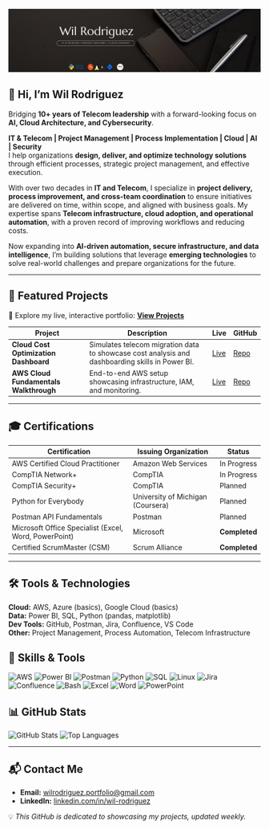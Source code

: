 ![Portfolio Banner](https://raw.githubusercontent.com/wilrodriguez-portfolio/wilrodriguez-portfolio/refs/heads/main/BLack%20Minimalist%20Banner.wilrodriguezportfolio.png)

## 👋 Hi, I’m Wil Rodriguez  

Bridging **10+ years of Telecom leadership** with a forward-looking focus on **AI, Cloud Architecture, and Cybersecurity**.  

**IT & Telecom | Project Management | Process Implementation | Cloud | AI | Security**  
I help organizations **design, deliver, and optimize technology solutions** through efficient processes, strategic project management, and effective execution.  

With over two decades in **IT and Telecom**, I specialize in **project delivery, process improvement, and cross-team coordination** to ensure initiatives are delivered on time, within scope, and aligned with business goals. My expertise spans **Telecom infrastructure, cloud adoption, and operational automation**, with a proven record of improving workflows and reducing costs.  

Now expanding into **AI-driven automation, secure infrastructure, and data intelligence**, I’m building solutions that leverage **emerging technologies** to solve real-world challenges and prepare organizations for the future.


---

## 🚀 Featured Projects

🔗 Explore my live, interactive portfolio: [**View Projects**](https://github.com/wilrodriguez-portfolio?tab=repositories)

| Project | Description | Live | GitHub |
|---------|-------------|------|--------|
| **Cloud Cost Optimization Dashboard** | Simulates telecom migration data to showcase cost analysis and dashboarding skills in Power BI. | [Live](#) | [Repo](#) |
| **AWS Cloud Fundamentals Walkthrough** | End-to-end AWS setup showcasing infrastructure, IAM, and monitoring. | [Live](#) | [Repo](#) |

---

## 🎓 Certifications


| Certification | Issuing Organization | Status |
|---------------|----------------------|--------|
| AWS Certified Cloud Practitioner | Amazon Web Services | In Progress |
| CompTIA Network+ | CompTIA | In Progress |
| CompTIA Security+ | CompTIA | Planned |
| Python for Everybody | University of Michigan (Coursera) | Planned |
| Postman API Fundamentals | Postman | Planned |
| Microsoft Office Specialist (Excel, Word, PowerPoint) | Microsoft | **Completed** |
| Certified ScrumMaster (CSM) | Scrum Alliance | **Completed** |

---


## 🛠 Tools & Technologies

**Cloud:** AWS, Azure (basics), Google Cloud (basics)  
**Data:** Power BI, SQL, Python (pandas, matplotlib)  
**Dev Tools:** GitHub, Postman, Jira, Confluence, VS Code  
**Other:** Project Management, Process Automation, Telecom Infrastructure



## 🧰 Skills & Tools


![AWS](https://img.shields.io/badge/AWS-%23FF9900.svg?style=for-the-badge&logo=amazon-aws&logoColor=white)
![Power BI](https://img.shields.io/badge/Power%20BI-F2C811.svg?style=for-the-badge&logo=powerbi&logoColor=black)
![Postman](https://img.shields.io/badge/Postman-FF6C37?style=for-the-badge&logo=postman&logoColor=white)
![Python](https://img.shields.io/badge/Python-3776AB.svg?style=for-the-badge&logo=python&logoColor=white)
![SQL](https://img.shields.io/badge/SQL-336791.svg?style=for-the-badge&logo=postgresql&logoColor=white)
![Linux](https://img.shields.io/badge/Linux-FCC624.svg?style=for-the-badge&logo=linux&logoColor=black)
![Jira](https://img.shields.io/badge/Jira-0052CC.svg?style=for-the-badge&logo=jira&logoColor=white)
![Confluence](https://img.shields.io/badge/Confluence-172B4D.svg?style=for-the-badge&logo=confluence&logoColor=white)
![Bash](https://img.shields.io/badge/Bash-4EAA25.svg?style=for-the-badge&logo=gnu-bash&logoColor=white)
![Excel](https://img.shields.io/badge/Excel-217346.svg?style=for-the-badge&logo=microsoft-excel&logoColor=white)
![Word](https://img.shields.io/badge/Word-2B579A.svg?style=for-the-badge&logo=microsoft-word&logoColor=white)
![PowerPoint](https://img.shields.io/badge/PowerPoint-B7472A.svg?style=for-the-badge&logo=microsoft-powerpoint&logoColor=white)



## 📊 GitHub Stats


![GitHub Stats](https://github-readme-stats.vercel.app/api?username=wilrodriguez-portfolio&show_icons=true&theme=radical)
![Top Languages](https://github-readme-stats.vercel.app/api/top-langs/?username=wilrodriguez-portfolio&layout=compact&theme=radical)

---


## 📬 Contact Me

- **Email:** [wilrodriguez.portfolio@gmail.com](mailto:wilrodriguez.portfolio@gmail.com)  
- **LinkedIn:** [linkedin.com/in/wil-rodriguez](https://www.linkedin.com/in/wil-rodriguez/)

💡 *This GitHub is dedicated to showcasing my projects, updated weekly.*



